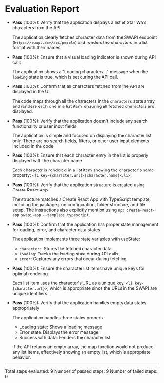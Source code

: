 # Evaluation Report

- **Pass** (100%): Verify that the application displays a list of Star Wars characters from the API
  
  The application clearly fetches character data from the SWAPI endpoint (`https://swapi.dev/api/people`) and renders the characters in a list format with their names.

- **Pass** (100%): Ensure that a visual loading indicator is shown during API calls
  
  The application shows a "Loading characters..." message when the `loading` state is true, which is set during the API call.

- **Pass** (100%): Confirm that all characters fetched from the API are displayed in the UI
  
  The code maps through all the characters in the `characters` state array and renders each one in a list item, ensuring all fetched characters are displayed.

- **Pass** (100%): Verify that the application doesn't include any search functionality or user input fields
  
  The application is simple and focused on displaying the character list only. There are no search fields, filters, or other user input elements included in the code.

- **Pass** (100%): Ensure that each character entry in the list is properly displayed with the character name
  
  Each character is rendered in a list item showing the character's name property: `<li key={character.url}>{character.name}</li>`.

- **Pass** (100%): Verify that the application structure is created using Create React App
  
  The structure matches a Create React App with TypeScript template, including the package.json configuration, folder structure, and file setup. The instructions also explicitly mention using `npx create-react-app swapi-app --template typescript`.

- **Pass** (100%): Confirm that the application has proper state management for loading, error, and character data states
  
  The application implements three state variables with useState:
  - `characters`: Stores the fetched character data
  - `loading`: Tracks the loading state during API calls
  - `error`: Captures any errors that occur during fetching

- **Pass** (100%): Ensure the character list items have unique keys for optimal rendering
  
  Each list item uses the character's URL as a unique key: `<li key={character.url}>`, which is appropriate since the URLs in the SWAPI are unique identifiers.

- **Pass** (100%): Verify that the application handles empty data states appropriately
  
  The application handles three states properly:
  - Loading state: Shows a loading message
  - Error state: Displays the error message
  - Success with data: Renders the character list
  
  If the API returns an empty array, the map function would not produce any list items, effectively showing an empty list, which is appropriate behavior.

---

Total steps evaluated: 9
Number of passed steps: 9
Number of failed steps: 0